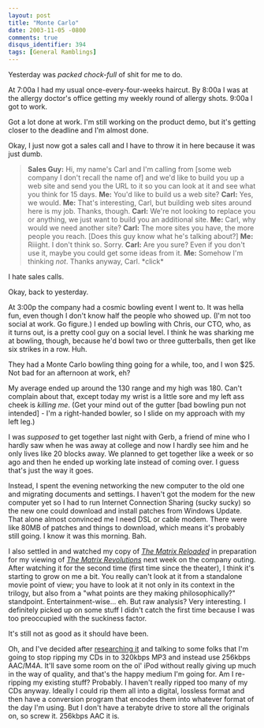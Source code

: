 ```yaml
---
layout: post
title: "Monte Carlo"
date: 2003-11-05 -0800
comments: true
disqus_identifier: 394
tags: [General Ramblings]
---
```

Yesterday was *packed chock-full* of shit for me to do.
 
 At 7:00a I had my usual once-every-four-weeks haircut. By 8:00a I was
at the allergy doctor's office getting my weekly round of allergy shots.
9:00a I got to work.
 
 Got a lot done at work. I'm still working on the product demo, but it's
getting closer to the deadline and I'm almost done.
 
 Okay, I just now got a sales call and I have to throw it in here
because it was just dumb.
 
> **Sales Guy:** Hi, my name's Carl and I'm calling from [some web
> company I don't recall the name of] and we'd like to build you up a
> web site and send you the URL to it so you can look at it and see what
> you think for 15 days.
>  **Me:** You'd like to build us a web site?
>  **Carl:** Yes, we would.
>  **Me:** That's interesting, Carl, but building web sites around here
> is my job. Thanks, though.
>  **Carl:** We're not looking to replace you or anything, we just want
> to build you an additional site.
>  **Me:** Carl, why would we need another site?
>  **Carl:** The more sites you have, the more people you reach. [Does
> this guy know what he's talking about?]
>  **Me:** Riiight. I don't think so. Sorry.
>  **Carl:** Are you sure? Even if you don't use it, maybe you could get
> some ideas from it.
>  **Me:** Somehow I'm thinking *not*. Thanks anyway, Carl. \*click\*


 
 I hate sales calls.
 
 Okay, back to yesterday.
 
 At 3:00p the company had a cosmic bowling event I went to. It was hella
fun, even though I don't know half the people who showed up. (I'm not
too social at work. Go figure.) I ended up bowling with Chris, our CTO,
who, as it turns out, is a pretty cool guy on a social level. I think he
was sharking me at bowling, though, because he'd bowl two or three
gutterballs, then get like six strikes in a row. Huh.
 
 They had a Monte Carlo bowling thing going for a while, too, and I won
\$25. Not bad for an afternoon at work, eh?
 
 My average ended up around the 130 range and my high was 180. Can't
complain about that, except today my wrist is a little sore and my left
ass cheek is *killing me*. (Get your mind out of the gutter [bad bowling
pun not intended] - I'm a right-handed bowler, so I slide on my approach
with my left leg.)
 
 I was *supposed* to get together last night with Gerb, a friend of mine
who I hardly saw when he was away at college and now I hardly see him
and he only lives like 20 blocks away. We planned to get together like a
week or so ago and then he ended up working late instead of coming over.
I guess that's just the way it goes.
 
 Instead, I spent the evening networking the new computer to the old one
and migrating documents and settings. I haven't got the modem for the
new computer yet so I had to run Internet Connection Sharing (sucky
sucky) so the new one could download and install patches from Windows
Update. That alone almost convinced me I need DSL or cable modem. There
were like 80MB of patches and things to download, which means it's
probably still going. I know it was this morning. Bah.
 
 I also settled in and watched my copy of [*The Matrix
Reloaded*](http://www.amazon.com/exec/obidos/ASIN/B0000AXE8I/mhsvortex)
in preparation for my viewing of [*The Matrix
Revolutions*](http://www.imdb.com/title/tt0242653/) next week on the
company outing. After watching it for the second time (first time since
the theater), I think it's starting to grow on me a bit. You really
can't look at it from a standalone movie point of view; you have to look
at it not only in its context in the trilogy, but also from a "what
points are they making philosophically?" standpoint.
Entertainment-wise... eh. But raw analysis? Very interesting. I
definitely picked up on some stuff I didn't catch the first time because
I was too preoccupied with the suckiness factor.
 
 It's still not as good as it should have been.
 
 Oh, and I've decided after [researching
it](http://members.brabant.chello.nl/%7em.heijligers/ipod/encodingobservations.html)
and talking to some folks that I'm going to stop ripping my CDs in to
320kbps MP3 and instead use 256kbps AAC/M4A. It'll save some room on the
ol' iPod without really giving up much in the way of quality, and that's
the happy medium I'm going for. Am I re-ripping my existing stuff?
Probably. I haven't really ripped too many of my CDs anyway. Ideally I
could rip them all into a digital, lossless format and then have a
conversion program that encodes them into whatever format of the day I'm
using. But I don't have a terabyte drive to store all the originals on,
so screw it. 256kbps AAC it is.
